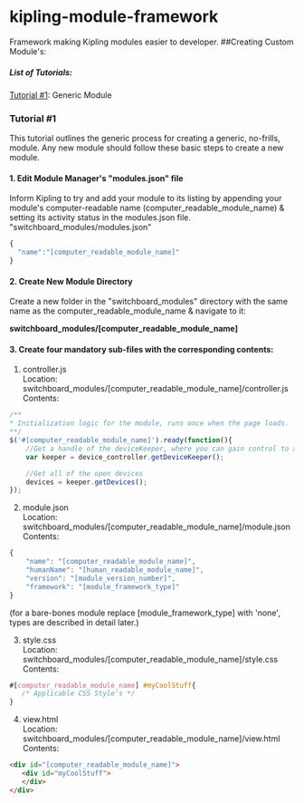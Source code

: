 kipling-module-framework
========================

Framework making Kipling modules easier to developer.
##Creating Custom Module's:
##### List of Tutorials:
[Tutorial #1](#tutorial-1): Generic Module
### Tutorial #1 
This tutorial outlines the generic process for creating a generic, no-frills, module.  Any new module should follow these basic steps to create a new module. 

#### 1. Edit Module Manager's "modules.json" file

 Inform Kipling to try and add your module to its listing by appending your module's computer-readable name (computer_readable_module_name) & setting its activity status in the <adjective describing this modules.json file> modules.json file. "switchboard_modules/modules.json"

 ```javascript
 {
   "name":"[computer_readable_module_name]"
 }
 ```

#### 2. Create New Module Directory

 Create a new folder in the "switchboard_modules" directory with the same name as the computer_readable_module_name & navigate to it:

 **switchboard_modules/[computer_readable_module_name]**

#### 3. Create four mandatory sub-files with the corresponding contents:

 1. controller.js<br>
 Location: switchboard_modules/[computer_readable_module_name]/controller.js<br>
 Contents:
 ```javascript
 /**
 * Initialization logic for the module, runs once when the page loads.  Works much like any web-page.
 **/
 $('#[computer_readable_module_name]').ready(function(){
     //Get a handle of the deviceKeeper, where you can gain control to a device
     var keeper = device_controller.getDeviceKeeper();

     //Get all of the open devices
     devices = keeper.getDevices(); 
 });
 ```
 
 2. module.json<br>
 Location: switchboard_modules/[computer_readable_module_name]/module.json<br>
 Contents:
 ```javascript
 {
     "name": "[computer_readable_module_name]",
     "humanName": "[human_readable_module_name]",
     "version": "[module_version_number]",
     "framework": "[module_framework_type]"
 }
 ```
(for a bare-bones module replace [module_framework_type] with 'none', types are described in detail later.)

 3. style.css<br>
 Location: switchboard_modules/[computer_readable_module_name]/style.css<br>
 Contents:
 ```css
 #[computer_readable_module_name] #myCoolStuff{
    /* Applicable CSS Style's */
 }
 ```

 4. view.html<br>
 Location: switchboard_modules/[computer_readable_module_name]/view.html<br>
 Contents:
 ```html
 <div id="[computer_readable_module_name]">
    <div id="myCoolStuff">
    </div>
 </div>
 ```


 



